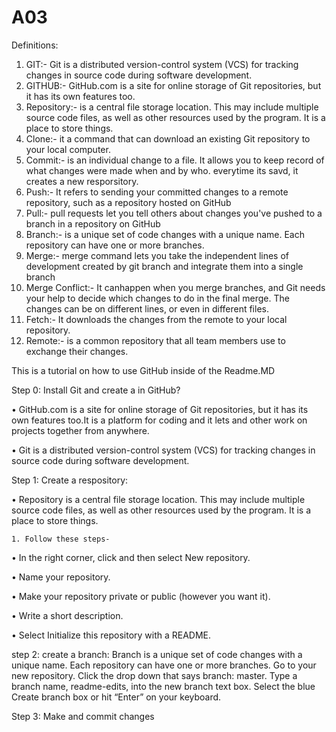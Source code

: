 # A03
Definitions:
1. GIT:- Git is a distributed version-control system (VCS) for tracking changes in source code during software development.
2. GITHUB:- GitHub.com is a site for online storage of Git repositories, but it has its own features too.
3. Repository:- is a central file storage location. This may include multiple source code files, as well as other resources used by the program. It is a place to store things.
4. Clone:- it a command that can download an existing Git repository to your local computer.
5. Commit:- is an individual change to a file. It allows you to keep record of what changes were made when and by who. everytime its savd, it creates a new resporsitory.
6. Push:- It refers to sending your committed changes to a remote repository, such as a repository hosted on GitHub
7. Pull:- pull requests let you tell others about changes you've pushed to a branch in a repository on GitHub
8. Branch:- is a unique set of code changes with a unique name. Each repository can have one or more branches.
9. Merge:- merge command lets you take the independent lines of development created by git branch and integrate them into a 
single branch
10. Merge Conflict:- It canhappen when you merge branches, and Git needs your help to decide which changes to do in the final merge. The changes can be on different lines, or even in different files.
11. Fetch:- It downloads the changes from the remote to your local repository.
12. Remote:- is a common repository that all team members use to exchange their changes. 

This is a tutorial on how to use GitHub inside of the Readme.MD

Step 0: Install Git and create a in GitHub?

•	GitHub.com is a site for online storage of Git repositories, but it has its own features too.It is a platform for coding and it lets and other work on projects together from anywhere.

•	 Git is a distributed version-control system (VCS) for tracking changes in source code during software development.

Step 1: Create a respository: 

•	Repository is a central file storage location. This may include multiple source code files, as well as other resources used by the program. It is a place to store things.

 	1. Follow these steps- 
  
•	In the right corner, click and then select New repository.

•	Name your repository.

•	Make your repository private or public (however you want it).

•	Write a short description.

•	Select Initialize this repository with a README.


step 2: create a branch: 
Branch is a unique set of code changes with a unique name. Each repository can have one or more branches.
Go to your new repository.
Click the drop down that says branch: master.
Type a branch name, readme-edits, into the new branch text box.
Select the blue Create branch box or hit “Enter” on your keyboard.

Step 3: Make and commit changes

